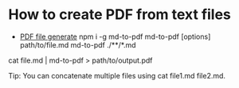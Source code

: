 # How to create PDF from text files

* [PDF file generate](https://github.com/simonhaenisch/md-to-pdf)
npm i -g md-to-pdf
md-to-pdf [options] path/to/file.md
md-to-pdf ./**/*.md

cat file.md | md-to-pdf > path/to/output.pdf

Tip: You can concatenate multiple files using cat file1.md file2.md.